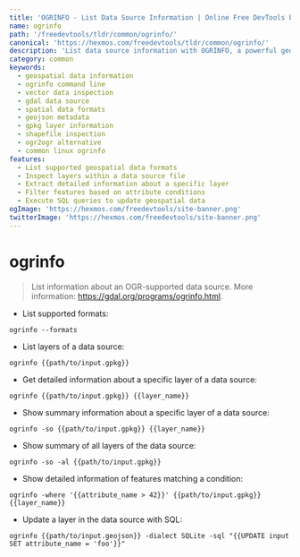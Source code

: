 ```yaml
---
title: 'OGRINFO - List Data Source Information | Online Free DevTools by Hexmos'
name: ogrinfo
path: '/freedevtools/tldr/common/ogrinfo/'
canonical: 'https://hexmos.com/freedevtools/tldr/common/ogrinfo/'
description: 'List data source information with OGRINFO, a powerful geospatial data tool. Inspect vector data formats and metadata using command line. Free online tool, no registration required.'
category: common
keywords:
  - geospatial data information
  - ogrinfo command line
  - vector data inspection
  - gdal data source
  - spatial data formats
  - geojson metadata
  - gpkg layer information
  - shapefile inspection
  - ogr2ogr alternative
  - common linux ogrinfo
features:
  - List supported geospatial data formats
  - Inspect layers within a data source file
  - Extract detailed information about a specific layer
  - Filter features based on attribute conditions
  - Execute SQL queries to update geospatial data
ogImage: 'https://hexmos.com/freedevtools/site-banner.png'
twitterImage: 'https://hexmos.com/freedevtools/site-banner.png'
---
```


# ogrinfo

> List information about an OGR-supported data source.
> More information: <https://gdal.org/programs/ogrinfo.html>.

- List supported formats:

`ogrinfo --formats`

- List layers of a data source:

`ogrinfo {{path/to/input.gpkg}}`

- Get detailed information about a specific layer of a data source:

`ogrinfo {{path/to/input.gpkg}} {{layer_name}}`

- Show summary information about a specific layer of a data source:

`ogrinfo -so {{path/to/input.gpkg}} {{layer_name}}`

- Show summary of all layers of the data source:

`ogrinfo -so -al {{path/to/input.gpkg}}`

- Show detailed information of features matching a condition:

`ogrinfo -where '{{attribute_name > 42}}' {{path/to/input.gpkg}} {{layer_name}}`

- Update a layer in the data source with SQL:

`ogrinfo {{path/to/input.geojson}} -dialect SQLite -sql "{{UPDATE input SET attribute_name = 'foo'}}"`
